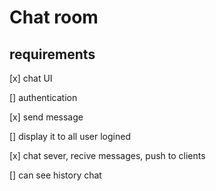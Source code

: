 # Chat room

## requirements

[x] chat UI

[] authentication

[x] send message

[] display it to all user logined

[x] chat sever, recive messages, push to clients

[] can see history chat